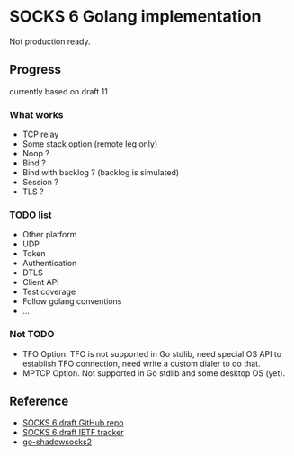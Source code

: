 # SOCKS 6 Golang implementation

Not production ready.

## Progress

currently based on draft 11

### What works

- TCP relay
- Some stack option (remote leg only)
- Noop ?
- Bind ? 
- Bind with backlog ? (backlog is simulated)
- Session ?
- TLS ?

### TODO list

- Other platform
- UDP
- Token
- Authentication
- DTLS
- Client API
- Test coverage
- Follow golang conventions
- ...

### Not TODO

- TFO Option. 
    TFO is not supported in Go stdlib, need special OS API to establish TFO connection, need write a custom dialer to do that.
- MPTCP Option.
    Not supported in Go stdlib and some desktop OS (yet).

## Reference

- [SOCKS 6 draft GitHub repo](https://github.com/45G/socks6-draft)
- [SOCKS 6 draft IETF tracker](https://datatracker.ietf.org/doc/draft-olteanu-intarea-socks-6/)
- [go-shadowsocks2](https://github.com/shadowsocks/go-shadowsocks2)